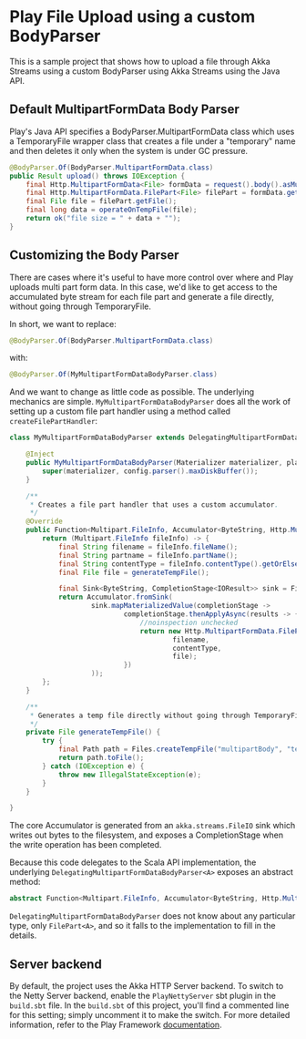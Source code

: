 # Play File Upload using a custom BodyParser

This is a sample project that shows how to upload a file through Akka Streams using a custom BodyParser using Akka Streams using the Java API.

## Default MultipartFormData Body Parser

Play's Java API specifies a BodyParser.MultipartFormData class which uses a TemporaryFile wrapper class that creates a file under a "temporary" name and then deletes it only when the system is under GC pressure.

```java
@BodyParser.Of(BodyParser.MultipartFormData.class)
public Result upload() throws IOException {
    final Http.MultipartFormData<File> formData = request().body().asMultipartFormData();
    final Http.MultipartFormData.FilePart<File> filePart = formData.getFile("name");
    final File file = filePart.getFile();
    final long data = operateOnTempFile(file);
    return ok("file size = " + data + "");
}
```

## Customizing the Body Parser

There are cases where it's useful to have more control over where and Play uploads multi part form data.  In this case, we'd like to get access to the accumulated byte stream for each file part and generate a file directly, without going through TemporaryFile.

In short, we want to replace:

```java
@BodyParser.Of(BodyParser.MultipartFormData.class)
```

with:

```java
@BodyParser.Of(MyMultipartFormDataBodyParser.class)
```

And we want to change as little code as possible.  The underlying mechanics are simple.  `MyMultipartFormDataBodyParser` does all the work of setting up a custom file part handler using a method called `createFilePartHandler`:

```java
class MyMultipartFormDataBodyParser extends DelegatingMultipartFormDataBodyParser<File> {

    @Inject
    public MyMultipartFormDataBodyParser(Materializer materializer, play.api.http.HttpConfiguration config) {
        super(materializer, config.parser().maxDiskBuffer());
    }

    /**
     * Creates a file part handler that uses a custom accumulator.
     */
    @Override
    public Function<Multipart.FileInfo, Accumulator<ByteString, Http.MultipartFormData.FilePart<File>>> createFilePartHandler() {
        return (Multipart.FileInfo fileInfo) -> {
            final String filename = fileInfo.fileName();
            final String partname = fileInfo.partName();
            final String contentType = fileInfo.contentType().getOrElse(null);
            final File file = generateTempFile();

            final Sink<ByteString, CompletionStage<IOResult>> sink = FileIO.toFile(file);
            return Accumulator.fromSink(
                    sink.mapMaterializedValue(completionStage ->
                            completionStage.thenApplyAsync(results -> {
                                //noinspection unchecked
                                return new Http.MultipartFormData.FilePart(partname,
                                        filename,
                                        contentType,
                                        file);
                            })
                    ));
        };
    }

    /**
     * Generates a temp file directly without going through TemporaryFile.
     */
    private File generateTempFile() {
        try {
            final Path path = Files.createTempFile("multipartBody", "tempFile");
            return path.toFile();
        } catch (IOException e) {
            throw new IllegalStateException(e);
        }
    }

}
```

The core Accumulator is generated from an `akka.streams.FileIO` sink which writes out bytes to the filesystem, and exposes a CompletionStage when the write operation has been completed.

Because this code delegates to the Scala API implementation, the underlying `DelegatingMultipartFormDataBodyParser<A>` exposes an abstract method:

```java
abstract Function<Multipart.FileInfo, Accumulator<ByteString, Http.MultipartFormData.FilePart<A>>> createFilePartHandler();
```

`DelegatingMultipartFormDataBodyParser` does not know about any particular type, only `FilePart<A>`, and so it falls to the implementation to fill in the details. 

## Server backend

By default, the project uses the Akka HTTP Server backend. To switch to the Netty Server backend, enable the `PlayNettyServer` sbt plugin in the `build.sbt` file.
In the `build.sbt` of this project, you'll find a commented line for this setting; simply uncomment it to make the switch.
For more detailed information, refer to the Play Framework [documentation](https://www.playframework.com/documentation/3.0.x/Server).
